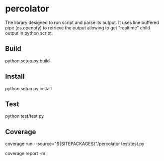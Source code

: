 percolator
==========

The library designed to run script and parse its output. It uses line buffered
pipe (os.openpty) to retrieve the output allowing to get "realtime" child
output in python script.

Build
-----

python setup.py build

Install
-------

python setup.py install

Test
----

python test/test.py

Coverage
--------

coverage run --source="${SITEPACKAGES}"/percolator test/test.py

coverage report -m
